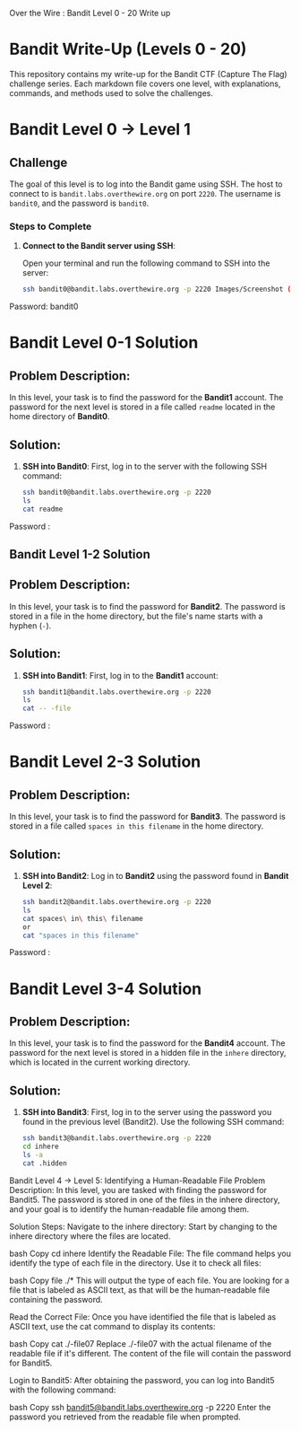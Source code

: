Over the Wire : Bandit Level 0 - 20 Write up  
# Bandit Write-Up (Levels 0 - 20)

This repository contains my write-up for the Bandit CTF (Capture The Flag) challenge series. Each markdown file covers one level, with explanations, commands, and methods used to solve the challenges.

# Bandit Level 0 -> Level 1

## Challenge

The goal of this level is to log into the Bandit game using SSH. The host to connect to is `bandit.labs.overthewire.org` on port `2220`. The username is `bandit0`, and the password is `bandit0`.

### Steps to Complete

1. **Connect to the Bandit server using SSH**:


   Open your terminal and run the following command to SSH into the server:
   


   ```bash
   ssh bandit0@bandit.labs.overthewire.org -p 2220 Images/Screenshot (2).png
   
Password: bandit0
# Bandit Level 0-1 Solution

## Problem Description:
In this level, your task is to find the password for the **Bandit1** account. The password for the next level is stored in a file called `readme` located in the home directory of **Bandit0**.

## Solution:

1. **SSH into Bandit0**:
   First, log in to the server with the following SSH command:

   ```bash
   ssh bandit0@bandit.labs.overthewire.org -p 2220
   ls
   cat readme
Password : 
## Bandit Level 1-2 Solution

## Problem Description:
In this level, your task is to find the password for **Bandit2**. The password is stored in a file in the home directory, but the file's name starts with a hyphen (`-`).

## Solution:

1. **SSH into Bandit1**:
   First, log in to the **Bandit1** account:

   ```bash
   ssh bandit1@bandit.labs.overthewire.org -p 2220
   ls
   cat -- -file
Password : 
# Bandit Level 2-3 Solution

## Problem Description:
In this level, your task is to find the password for **Bandit3**. The password is stored in a file called `spaces in this filename` in the home directory.

## Solution:

1. **SSH into Bandit2**:
   Log in to **Bandit2** using the password found in **Bandit Level 2**:

   ```bash
   ssh bandit2@bandit.labs.overthewire.org -p 2220
   ls
   cat spaces\ in\ this\ filename
   or
   cat "spaces in this filename"
Password : 
# Bandit Level 3-4 Solution

## Problem Description:
In this level, your task is to find the password for the **Bandit4** account. The password for the next level is stored in a hidden file in the `inhere` directory, which is located in the current working directory.

## Solution:

1. **SSH into Bandit3**:
   First, log in to the server using the password you found in the previous level (Bandit2). Use the following SSH command:

   ```bash
   ssh bandit3@bandit.labs.overthewire.org -p 2220
   cd inhere
   ls -a
   cat .hidden
Bandit Level 4 → Level 5: Identifying a Human-Readable File
Problem Description:
In this level, you are tasked with finding the password for Bandit5. The password is stored in one of the files in the inhere directory, and your goal is to identify the human-readable file among them.

Solution Steps:
Navigate to the inhere directory: Start by changing to the inhere directory where the files are located.

bash
Copy
cd inhere
Identify the Readable File: The file command helps you identify the type of each file in the directory. Use it to check all files:

bash
Copy
file ./*
This will output the type of each file. You are looking for a file that is labeled as ASCII text, as that will be the human-readable file containing the password.

Read the Correct File: Once you have identified the file that is labeled as ASCII text, use the cat command to display its contents:

bash
Copy
cat ./-file07
Replace ./-file07 with the actual filename of the readable file if it's different. The content of the file will contain the password for Bandit5.

Login to Bandit5: After obtaining the password, you can log into Bandit5 with the following command:

bash
Copy
ssh bandit5@bandit.labs.overthewire.org -p 2220
Enter the password you retrieved from the readable file when prompted.
   



   











